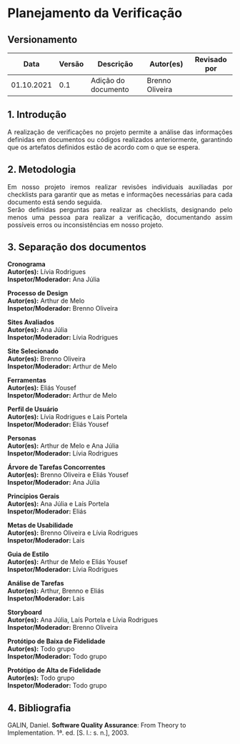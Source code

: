 # Planejamento da Verificação

## Versionamento

| Data       | Versão | Descrição           | Autor(es)       | Revisado por |
| ---------- | ------ | ------------------- | --------------- | ------------ |
| 01.10.2021 | 0.1    | Adição do documento | Brenno Oliveira |              |

## 1. Introdução

<div style="text-align: justify">A realização de verificações no projeto permite a análise das informações definidas em documentos ou códigos realizados anteriormente, garantindo que os artefatos definidos estão de acordo com o que se espera.</div>

## 2. Metodologia

<div style="text-align: justify">Em nosso projeto iremos realizar revisões individuais auxiliadas por checklists para garantir que as metas e informações necessárias para cada documento está sendo seguida.</div>
<div style="text-align: justify">Serão definidas perguntas para realizar as checklists, designando pelo menos uma pessoa para realizar a verificação, documentando assim possíveis erros ou inconsistências em nosso projeto.</div>

## 3. Separação dos documentos

<b>Cronograma</b><br>
<b>Autor(es):</b> Lívia Rodrigues<br>
<b>Inspetor/Moderador:</b> Ana Júlia<br>

<b>Processo de Design</b><br>
<b>Autor(es):</b> Arthur de Melo<br>
<b>Inspetor/Moderador:</b> Brenno Oliveira<br>

<b>Sites Avaliados</b><br>
<b>Autor(es):</b> Ana Júlia<br>
<b>Inspetor/Moderador:</b> Lívia Rodrigues<br>

<b>Site Selecionado</b><br>
<b>Autor(es):</b> Brenno Oliveira<br>
<b>Inspetor/Moderador:</b> Arthur de Melo<br>

<b>Ferramentas</b><br>
<b>Autor(es):</b> Eliás Yousef<br>
<b>Inspetor/Moderador:</b> Arthur de Melo<br>

<b>Perfil de Usuário</b><br>
<b>Autor(es):</b> Lívia Rodrigues e Lais Portela<br>
<b>Inspetor/Moderador:</b> Eliás Yousef<br>

<b>Personas</b><br>
<b>Autor(es):</b> Arthur de Melo e Ana Júlia<br>
<b>Inspetor/Moderador:</b> Lívia Rodrigues<br>

<b>Árvore de Tarefas Concorrentes</b><br>
<b>Autor(es):</b> Brenno Oliveira e Eliás Yousef<br>
<b>Inspetor/Moderador:</b> Ana Júlia<br>

<b>Princípios Gerais</b><br>
<b>Autor(es):</b> Ana Júlia e Laís Portela<br>
<b>Inspetor/Moderador:</b> Eliás<br>

<b>Metas de Usabilidade</b><br>
<b>Autor(es):</b> Brenno Oliveira e Lívia Rodrigues<br>
<b>Inspetor/Moderador:</b> Lais<br>

<b>Guia de Estilo</b><br>
<b>Autor(es):</b> Arthur de Melo e Eliás Yousef<br>
<b>Inspetor/Moderador:</b> Lívia Rodrigues<br>

<b>Análise de Tarefas</b><br>
<b>Autor(es):</b> Arthur, Brenno e Eliás<br>
<b>Inspetor/Moderador:</b> Lais<br>

<b>Storyboard</b><br>
<b>Autor(es):</b> Ana Júlia, Laís Portela e Lívia Rodrigues<br>
<b>Inspetor/Moderador:</b> Brenno Oliveira<br>

<b>Protótipo de Baixa de Fidelidade</b><br>
<b>Autor(es):</b> Todo grupo<br>
<b>Inspetor/Moderador:</b> Todo grupo<br>

<b>Protótipo de Alta de Fidelidade</b><br>
<b>Autor(es):</b> Todo grupo<br>
<b>Inspetor/Moderador:</b> Todo grupo<br>

## 4. Bibliografia

GALIN, Daniel. <b>Software Quality Assurance</b>: From Theory to Implementation. 1ª. ed. [S. l.: s. n.], 2003.

